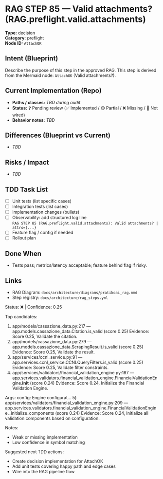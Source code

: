 # RAG STEP 85 — Valid attachments? (RAG.preflight.valid.attachments)

**Type:** decision  
**Category:** preflight  
**Node ID:** `AttachOK`

## Intent (Blueprint)
Describe the purpose of this step in the approved RAG. This step is derived from the Mermaid node: `AttachOK` (Valid attachments?).

## Current Implementation (Repo)
- **Paths / classes:** _TBD during audit_
- **Status:** ❓ Pending review (✅ Implemented / 🟡 Partial / ❌ Missing / 🔌 Not wired)
- **Behavior notes:** _TBD_

## Differences (Blueprint vs Current)
- _TBD_

## Risks / Impact
- _TBD_

## TDD Task List
- [ ] Unit tests (list specific cases)
- [ ] Integration tests (list cases)
- [ ] Implementation changes (bullets)
- [ ] Observability: add structured log line  
  `RAG STEP 85 (RAG.preflight.valid.attachments): Valid attachments? | attrs={...}`
- [ ] Feature flag / config if needed
- [ ] Rollout plan

## Done When
- Tests pass; metrics/latency acceptable; feature behind flag if risky.

## Links
- RAG Diagram: `docs/architecture/diagrams/pratikoai_rag.mmd`
- Step registry: `docs/architecture/rag_steps.yml`


<!-- AUTO-AUDIT:BEGIN -->
Status: ❌  |  Confidence: 0.25

Top candidates:
1) app/models/cassazione_data.py:217 — app.models.cassazione_data.Citation.is_valid (score 0.25)
   Evidence: Score 0.25, Validate the citation.
2) app/models/cassazione_data.py:279 — app.models.cassazione_data.ScrapingResult.is_valid (score 0.25)
   Evidence: Score 0.25, Validate the result.
3) app/services/ccnl_service.py:91 — app.services.ccnl_service.CCNLQueryFilters.is_valid (score 0.25)
   Evidence: Score 0.25, Validate filter constraints.
4) app/services/validators/financial_validation_engine.py:187 — app.services.validators.financial_validation_engine.FinancialValidationEngine.__init__ (score 0.24)
   Evidence: Score 0.24, Initialize the Financial Validation Engine.

Args:
    config: Engine configurat...
5) app/services/validators/financial_validation_engine.py:209 — app.services.validators.financial_validation_engine.FinancialValidationEngine._initialize_components (score 0.24)
   Evidence: Score 0.24, Initialize all validation components based on configuration.

Notes:
- Weak or missing implementation
- Low confidence in symbol matching

Suggested next TDD actions:
- Create decision implementation for AttachOK
- Add unit tests covering happy path and edge cases
- Wire into the RAG pipeline flow
<!-- AUTO-AUDIT:END -->